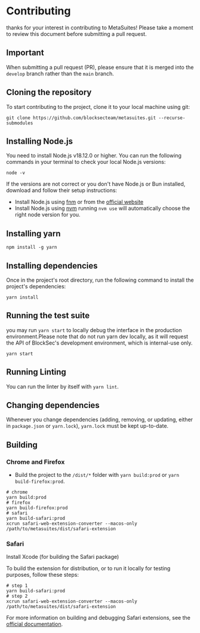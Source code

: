 # Contributing

thanks for your interest in contributing to MetaSuites! Please take a moment to review this document before submitting a pull request.

## Important

When submitting a pull request (PR), please ensure that it is merged into the `develop` branch rather than the `main` branch.

## Cloning the repository

To start contributing to the project, clone it to your local machine using git:

```shell
git clone https://github.com/blocksecteam/metasuites.git --recurse-submodules
```

## Installing Node.js

You need to install Node.js v18.12.0 or higher. You can run the following commands in your terminal to check your local Node.js versions:

```shell
node -v
```

If the versions are not correct or you don't have Node.js or Bun installed, download and follow their setup instructions:

- Install Node.js using [fnm](https://github.com/Schniz/fnm) or from the [official website](https://nodejs.org)
- Install Node.js using [nvm](https://github.com/nvm-sh/nvm#installing-and-updating) running `nvm use` will automatically choose the right node version for you.

## Installing yarn

```shell
npm install -g yarn
```

## Installing dependencies

Once in the project's root directory, run the following command to install the project's dependencies:

```shell
yarn install
```

## Running the test suite

you may run `yarn start` to locally debug the interface in the production environment.Please note that do not run yarn dev locally, as it will request the API of BlockSec's development environment, which is internal-use only.

```shell
yarn start
```

## Running Linting

You can run the linter by itself with `yarn lint`.

## Changing dependencies

Whenever you change dependencies (adding, removing, or updating, either in `package.json` or `yarn.lock`), `yarn.lock` must be kept up-to-date.

## Building

### Chrome and Firefox

- Build the project to the `/dist/*` folder with `yarn build:prod` or `yarn build-firefox:prod`.

```shell
# chrome
yarn build:prod
# firefox
yarn build-firefox:prod
# safari
yarn build-safari:prod
xcrun safari-web-extension-converter --macos-only /path/to/metasuites/dist/safari-extension
```

### Safari

Install Xcode (for building the Safari package)

To build the extension for distribution, or to run it locally for testing purposes, follow these steps:

```shell
# step 1
yarn build-safari:prod
# step 2
xcrun safari-web-extension-converter --macos-only /path/to/metasuites/dist/safari-extension
```

For more information on building and debugging Safari extensions, see the [official documentation](https://developer.apple.com/documentation/safariservices/safari_web_extensions/).
